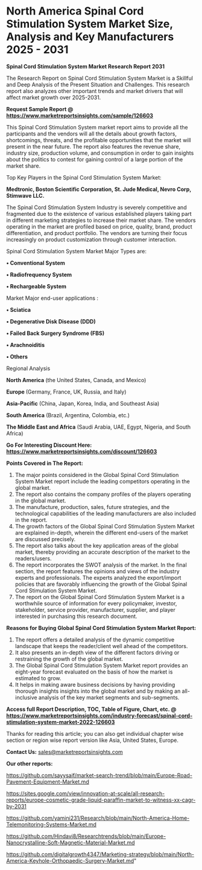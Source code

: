 # North America Spinal Cord Stimulation System Market Size, Analysis and Key Manufacturers 2025 - 2031

<strong>Spinal Cord Stimulation System Market Research Report 2031</strong>

The Research Report on Spinal Cord Stimulation System Market is a Skillful and Deep Analysis of the Present Situation and Challenges. This research report also analyzes other important trends and market drivers that will affect market growth over 2025-2031.

<strong>Request Sample Report @ <a href=https://www.marketreportsinsights.com/sample/126603>https://www.marketreportsinsights.com/sample/126603</a></strong>

This Spinal Cord Stimulation System market report aims to provide all the participants and the vendors will all the details about growth factors, shortcomings, threats, and the profitable opportunities that the market will present in the near future. The report also features the revenue share, industry size, production volume, and consumption in order to gain insights about the politics to contest for gaining control of a large portion of the market share.

Top Key Players in the Spinal Cord Stimulation System Market:

<strong>Medtronic, Boston Scientific Corporation, St. Jude Medical, Nevro Corp, Stimwave LLC.</strong>

The Spinal Cord Stimulation System Industry is severely competitive and fragmented due to the existence of various established players taking part in different marketing strategies to increase their market share. The vendors operating in the market are profiled based on price, quality, brand, product differentiation, and product portfolio. The vendors are turning their focus increasingly on product customization through customer interaction.

Spinal Cord Stimulation System Market Major Types are:

<strong>• Conventional System

• Radiofrequency System

• Rechargeable System</strong>

Market Major end-user applications :

<strong>• Sciatica

• Degenerative Disk Disease (DDD)

• Failed Back Surgery Syndrome (FBS)

• Arachnoiditis

• Others</strong>

Regional Analysis

</u><strong><b>North America</b></strong> (the United States, Canada, and Mexico)

<strong><b>Europe </b></strong>(Germany, France, UK, Russia, and Italy)

<strong><b>Asia-Pacific</b></strong> (China, Japan, Korea, India, and Southeast Asia)

<strong><b>South America</b></strong> (Brazil, Argentina, Colombia, etc.)

<strong><b>The Middle East and Africa</b></strong> (Saudi Arabia, UAE, Egypt, Nigeria, and South Africa)

<strong>Go For Interesting Discount Here: <a href=https://www.marketreportsinsights.com/discount/126603>https://www.marketreportsinsights.com/discount/126603</a></strong>

<strong>Points Covered in The Report:</strong>
<ol>
  <li>The major points considered in the Global Spinal Cord Stimulation System Market report include the leading competitors operating in the global market.</li>
  <li>The report also contains the company profiles of the players operating in the global market.</li>
  <li>The manufacture, production, sales, future strategies, and the technological capabilities of the leading manufacturers are also included in the report.</li>
  <li>The growth factors of the Global Spinal Cord Stimulation System Market are explained in-depth, wherein the different end-users of the market are discussed precisely.</li>
  <li>The report also talks about the key application areas of the global market, thereby providing an accurate description of the market to the readers/users.</li>
  <li>The report incorporates the SWOT analysis of the market. In the final section, the report features the opinions and views of the industry experts and professionals. The experts analyzed the export/import policies that are favorably influencing the growth of the Global Spinal Cord Stimulation System Market.</li>
  <li>The report on the Global Spinal Cord Stimulation System Market is a worthwhile source of information for every policymaker, investor, stakeholder, service provider, manufacturer, supplier, and player interested in purchasing this research document.</li>
</ol>
<strong>Reasons for Buying Global Spinal Cord Stimulation System Market Report:</strong>

<ol>
  <li>The report offers a detailed analysis of the dynamic competitive landscape that keeps the reader/client well ahead of the competitors.</li>
  <li>It also presents an in-depth view of the different factors driving or restraining the growth of the global market.</li>
  <li>The Global Spinal Cord Stimulation System Market report provides an eight-year forecast evaluated on the basis of how the market is estimated to grow.</li>
  <li>It helps in making aware business decisions by having providing thorough insights insights into the global market and by making an all-inclusive analysis of the key market segments and sub-segments.</li>
</ol>
<strong>Access full Report Description, TOC, Table of Figure, Chart, etc. @ <a href=https://www.marketreportsinsights.com/industry-forecast/spinal-cord-stimulation-system-market-2022-126603>https://www.marketreportsinsights.com/industry-forecast/spinal-cord-stimulation-system-market-2022-126603</a></strong>


Thanks for reading this article; you can also get individual chapter wise section or region wise report version like Asia, United States, Europe.

<strong>Contact Us:</strong>
sales@marketreportsinsights.com

<strong>Our other reports:</strong>

<a href=https://github.com/sayysaif/market-search-trend/blob/main/Europe-Road-Pavement-Equipment-Market.md>https://github.com/sayysaif/market-search-trend/blob/main/Europe-Road-Pavement-Equipment-Market.md</a>

<a href=https://sites.google.com/view/innovation-at-scale/all-research-reports/europe-cosmetic-grade-liquid-paraffin-market-to-witness-xx-cagr-by-2031>https://sites.google.com/view/innovation-at-scale/all-research-reports/europe-cosmetic-grade-liquid-paraffin-market-to-witness-xx-cagr-by-2031</a>

<a href=https://github.com/yamini231/Research/blob/main/North-America-Home-Telemonitoring-Systems-Market.md>https://github.com/yamini231/Research/blob/main/North-America-Home-Telemonitoring-Systems-Market.md</a>

<a href=https://github.com/Hindavi8/Researchtrends/blob/main/Europe-Nanocrystalline-Soft-Magnetic-Material-Market.md>https://github.com/Hindavi8/Researchtrends/blob/main/Europe-Nanocrystalline-Soft-Magnetic-Material-Market.md</a>

<a href=https://github.com/digitalgrowth4347/Marketing-strategy/blob/main/North-America-Keyhole-Orthopaedic-Surgery-Market.md>https://github.com/digitalgrowth4347/Marketing-strategy/blob/main/North-America-Keyhole-Orthopaedic-Surgery-Market.md</a>"
